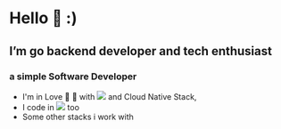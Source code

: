 # Hello 👋  :)

## I’m go backend developer and tech enthusiast

### a simple Software Developer

- I'm in Love 👀 💙  with   <img src="https://img.shields.io/badge/Go-00ADD8?style=for-the-badge&logo=go&logoColor=white"/>  and Cloud Native Stack, 
- I code in <img src="https://img.shields.io/badge/Rust-black?style=for-the-badge&logo=rust&logoColor=#E57324"/> too
- Some other stacks i work with
